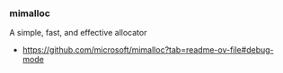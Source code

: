 ### mimalloc

A simple, fast, and effective allocator
- https://github.com/microsoft/mimalloc?tab=readme-ov-file#debug-mode
